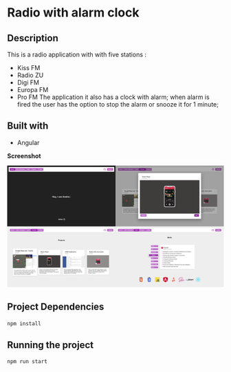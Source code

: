 # Radio with alarm clock

## Description
This is a radio application with with five stations :
* Kiss FM
* Radio ZU
* Digi FM
* Europa FM
* Pro FM
The application it also has a clock with alarm; when alarm is fired the user has the option to stop the alarm or snooze it for 1 minute; 

## Built with
* Angular

__Screenshot__

![alt text](https://raw.githubusercontent.com/AndreiGolopenta/My-CV/master/src/assets/screenshot.png)

## Project Dependencies
`npm install`

## Running the project
```cli
npm run start
```



